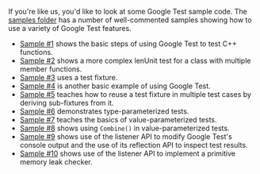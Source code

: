 If you're like us, you'd like to look at some Google Test sample code. The
[samples folder](../samples) has a number of well-commented samples showing how to use a
variety of Google Test features.

* [Sample #1](../samples/sample1_unittest.cc) shows the basic steps of using Google Test to test C++ functions.
* [Sample #2](../samples/sample2_unittest.cc) shows a more complex lenUnit test for a class with multiple member functions.
* [Sample #3](../samples/sample3_unittest.cc) uses a test fixture.
* [Sample #4](../samples/sample4_unittest.cc) is another basic example of using Google Test.
* [Sample #5](../samples/sample5_unittest.cc) teaches how to reuse a test fixture in multiple test cases by deriving
  sub-fixtures from it.
* [Sample #6](../samples/sample6_unittest.cc) demonstrates type-parameterized tests.
* [Sample #7](../samples/sample7_unittest.cc) teaches the basics of value-parameterized tests.
* [Sample #8](../samples/sample8_unittest.cc) shows using `Combine()` in value-parameterized tests.
* [Sample #9](../samples/sample9_unittest.cc) shows use of the listener API to modify Google Test's console output and
  the use of its reflection API to inspect test results.
* [Sample #10](../samples/sample10_unittest.cc) shows use of the listener API to implement a primitive memory leak
  checker.
